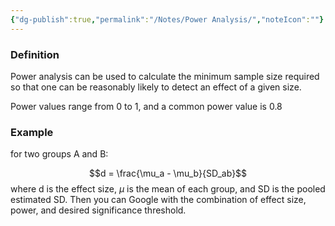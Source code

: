 ```yaml
---
{"dg-publish":true,"permalink":"/Notes/Power Analysis/","noteIcon":""}
---
```


### Definition
Power analysis can be used to calculate the minimum sample size required so that one can be reasonably likely to detect an effect of a given size. 

Power values range from 0 to 1, and a common power value is 0.8

### Example
for two groups A and B:

$$d = \frac{\mu_a - \mu_b}{SD_ab}$$
where d is the effect size, $\mu$ is the mean of each group, and SD is the pooled estimated SD.
Then you can Google with the combination of effect size, power, and desired significance threshold.